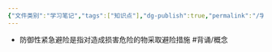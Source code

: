 ```yaml
---
{"文件类别":"学习笔记","tags":["知识点"],"dg-publish":true,"permalink":"/学习笔记/知识点cheese/防御性紧急避险/","dgPassFrontmatter":true,"created":"2024-09-17T15:36:33.977+08:00","updated":"2024-09-17T15:36:49.672+08:00"}
---
```


- 防御性紧急避险是指对造成损害危险的物采取避险措施 #背诵/概念 